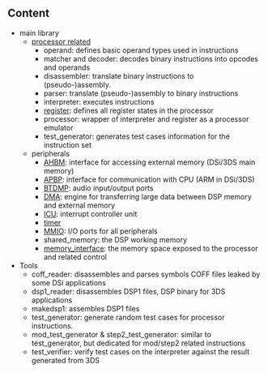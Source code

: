 ## Content

 - main library
   - [processor related](processor_general.md)
     - operand: defines basic operand types used in instructions
     - matcher and decoder: decodes binary instructions into opcodes and operands
     - disassembler: translate binary instructions to (pseudo-)assembly.
     - parser: translate (pseudo-)assembly to binary instructions
     - interpreter: executes instructions
     - [register](register.md): defines all register states in the processor
     - processor: wrapper of interpreter and register as a processor emulator
     - test_generator: generates test cases information for the instruction set
   - peripherals
     - [AHBM](ahbm.md): interface for accessing external memory (DSi/3DS main memory)
     - [APBP](apbp.md): interface for communication with CPU (ARM in DSi/3DS)
     - [BTDMP](btdmp.md): audio input/output ports
     - [DMA](dma.md): engine for transferring large data between DSP memory and external memory
     - [ICU](icu.md): interrupt controller unit
     - [timer](timer.md)
     - [MMIO](mmio.md): I/O ports for all peripherals
     - shared_memory: the DSP working memory
     - [memory_interface](miu.md): the memory space exposed to the processor and related control
 - Tools
   - coff_reader: disassembles and parses symbols COFF files leaked by some DSi applications
   - dsp1_reader: disassembles DSP1 files, DSP binary for 3DS applications
   - makedsp1: assembles DSP1 files
   - test_generator: generate random test cases for processor instructions.
   - mod_test_generator & step2_test_generator: similar to test_generator, but dedicated for mod/step2 related instructions
   - test_verifier: verify test cases on the interpreter against the result generated from 3DS
